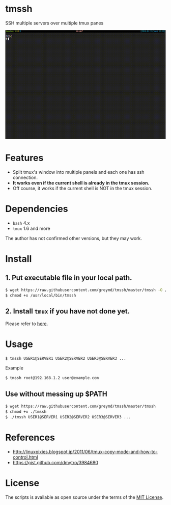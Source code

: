 # tmssh
SSH multiple servers over multiple tmux panes

<p align="center">
<img src="./img/tmssh_movie_720.gif" />
</p>

# Features
* Split tmux's window into multiple panels and each one has ssh connection.
* **It works even if the current shell is already in the tmux session.**
* Off course, it works if the current shell is NOT in the tmux session.

# Dependencies
* `bash` 4.x
* `tmux` 1.6 and more

The author has not confirmed other versions, but they may work.

# Install

## 1. Put executable file in your local path.

```sh
$ wget https://raw.githubusercontent.com/greymd/tmssh/master/tmssh -O /usr/local/bin/tmssh
$ chmod +x /usr/local/bin/tmssh
```

## 2. Install `tmux` if you have not done yet.
Please refer to [here](http://linoxide.com/how-tos/install-tmux-manage-multiple-linux-terminals/).

# Usage

```sh
$ tmssh USER1@SERVER1 USER2@SERVER2 USER3@SERVER3 ...
```

Example

```sh
$ tmssh root@192.168.1.2 user@example.com
```

## Use without messing up $PATH

```sh
$ wget https://raw.githubusercontent.com/greymd/tmssh/master/tmssh
$ chmod +x ./tmssh
$ ./tmssh USER1@SERVER1 USER2@SERVER2 USER3@SERVER3 ...
```

# References
* http://linuxpixies.blogspot.jp/2011/06/tmux-copy-mode-and-how-to-control.html
* https://gist.github.com/dmytro/3984680

# License

The scripts is available as open source under the terms of the [MIT License](http://opensource.org/licenses/MIT).
